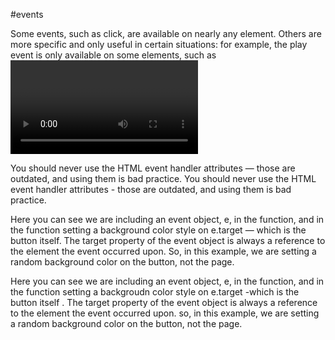 
#events 


Some events, such as click, are available on nearly any element. Others are more specific and only useful in certain situations: 
 for example, the play event is only available on some elements, such as <video>.
Some events, such as click, are available on nearly any element.Others are more specifc and only useful in certain situations:
for example, the  play event is only available on some elements,such as <video>.
Finally, many common server configurations will disallow inline JavaScript, as a security measure.

You should never use the HTML event handler attributes — those are outdated, and using them is bad practice.
You should never use the HTML event handler attributes - those are outdated, and using them is bad practice.

Here you can see we are including an event object, e, in the function, and in the function setting a background color style on e.target
 — which is the button itself. The target property of the event object is always a reference to the element the event occurred upon. 
  So, in this example, we are setting a random background color on the button, not the page.

Here you can see we are including an event object, e, in the function, and in the function setting a backgroudn color style on e.target
-which is the button itself . The target property of the event object is always a reference to the element the event occurred upon.
so, in  this example, we are setting a random background color on the button, not the page.
